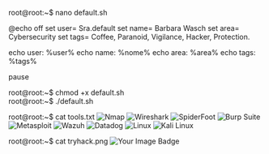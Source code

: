 root@root:~$ nano default.sh  

@echo off
 set user= Sra.default
 set name= Barbara Wasch
 set area= Cybersecurity
 set tags= Coffee, Paranoid, Vigilance, Hacker, Protection.  
 
 echo user: %user%
 echo name: %nome%
 echo area: %area%
 echo tags: %tags%
 
pause

root@root:~$ chmod +x default.sh  
root@root:~$ ./default.sh 

root@root:~$ cat tools.txt
![Nmap](https://img.shields.io/badge/Nmap-005571?style=flat-square&logo=nmap&logoColor=white) 
![Wireshark](https://img.shields.io/badge/Wireshark-1679A7?style=flat-square&logo=wireshark&logoColor=white) 
![SpiderFoot](https://img.shields.io/badge/SpiderFoot-3949AB?style=flat-square&logo=spiderfoot&logoColor=white) 
![Burp Suite](https://img.shields.io/badge/Burp%20Suite-FF6F00?style=flat-square&logo=burp-suite&logoColor=white) 
![Metasploit](https://img.shields.io/badge/Metasploit-1F93FF?style=flat-square&logo=metasploit&logoColor=white) 
![Wazuh](https://img.shields.io/badge/Wazuh-0277BD?style=flat-square&logo=wazuh&logoColor=white) 
![Datadog](https://img.shields.io/badge/Datadog-632CA6?style=flat-square&logo=datadog&logoColor=white) 
![Linux](https://img.shields.io/badge/Linux-FCC624?style=flat-square&logo=linux&logoColor=black) 
![Kali Linux](https://img.shields.io/badge/Kali%20Linux-268BEE?style=flat-square&logo=kalilinux&logoColor=white) 

root@root:~$ cat tryhack.png
<img src="https://tryhackme-badges.s3.amazonaws.com/Sra.default.png" alt="Your Image Badge" />

